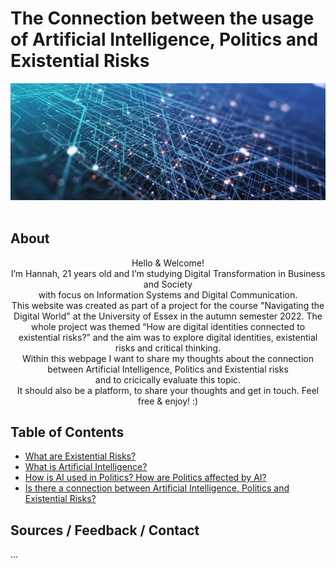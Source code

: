 # The Connection between the usage of Artificial Intelligence, Politics and Existential Risks
![AI](assets/img/artificialintelligence.jpg)<br><br>

## About
<p align="center">
Hello & Welcome! <br>
I’m Hannah, 21 years old and I’m studying Digital Transformation in Business and Society <br>
with focus on Information Systems and Digital Communication.<br>
This website was created as part of a project for the course "Navigating the Digital World" at the University of Essex in the autumn semester 2022. The whole project was themed “How are digital identities connected to existential risks?” and the aim was to explore digital identities, existential risks and critical thinking. <br>
Within this webpage I want to share my thoughts about the connection between Artificial Intelligence, Politics and Existential risks <br>
and to cricically evaluate this topic.<br>
It should also be a platform, to share your thoughts and get in touch. Feel free & enjoy! :)
</p>

## Table of Contents
- [What are Existential Risks?](/pages/existential_risks.md)
- [What is Artificial Intelligence?](pages/definition_usage.md)  
- [How is AI used in Politics? How are Politics affected by AI?](/pages/ai_and_politics.md)
- [Is there a connection between Artificial Intelligence, Politics and Existential Risks?](/pages/connection.md)

## Sources / Feedback / Contact
...<br>

